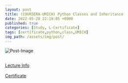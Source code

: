 ```yaml
---
layout: post
title: (COURSERA-UMICH) Python Classes and Inheritance
date: 2022-05-28 22:19:05 +0900
published: true
categories: [Study, L-Certificate]
tags: [certificate,python,class,UMICH]
img_path: /assets/img/post/
---
```


![Post-Image](CERTIFICATE-Python_Classes.png)
<br><br>

[Lecture Info](https://www.coursera.org/learn/python-classes-inheritance)
<br><br>
[Certificate](https://coursera.org/share/35fddb4c26086b4553f3b88a995a009e)
